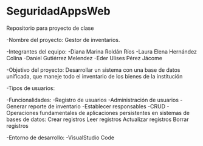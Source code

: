 # SeguridadAppsWeb
Repositorio para proyecto de clase

-Nombre del proyecto: Gestor de inventarios.

-Integrantes del equipo:
  -Diana Marina Roldán Ríos
  -Laura Elena Hernández Colina
  -Daniel Gutiérrez Melendez
  -Eder Ulises Pérez Jácome
  
-Objetivo del proyecto: Desarrollar un sistema con una base de datos unificada, que maneje todo el inventario de los bienes de la institución
 
-Tipos de usuarios:
 
-Funcionalidades:
  -Registro de usuarios
  -Administración de usuarios
  -Generar reporte de inventario
  -Establecer responsables
  -CRUD - Operaciones fundamentales de aplicaciones persistentes en sistemas de bases de datos:
      Crear registros
      Leer registros
      Actualizar registros
      Borrar registros
 
-Entorno de desarrollo:
  -VisualStudio Code
 
